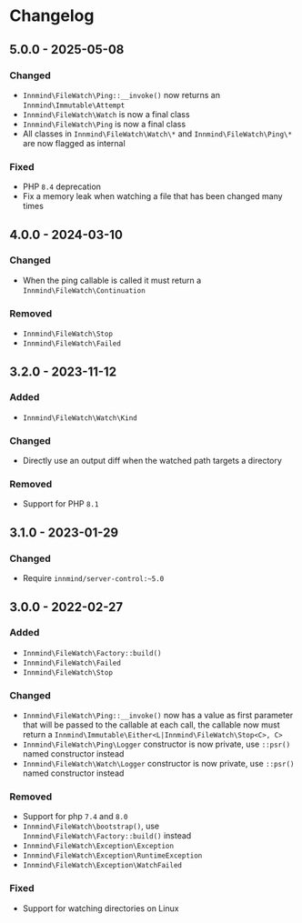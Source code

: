 # Changelog

## 5.0.0 - 2025-05-08

### Changed

- `Innmind\FileWatch\Ping::__invoke()` now returns an `Innmind\Immutable\Attempt`
- `Innmind\FileWatch\Watch` is now a final class
- `Innmind\FileWatch\Ping` is now a final class
- All classes in `Innmind\FileWatch\Watch\*` and `Innmind\FileWatch\Ping\*` are now flagged as internal

### Fixed

- PHP `8.4` deprecation
- Fix a memory leak when watching a file that has been changed many times

## 4.0.0 - 2024-03-10

### Changed

- When the ping callable is called it must return a `Innmind\FileWatch\Continuation`

### Removed

- `Innmind\FileWatch\Stop`
- `Innmind\FileWatch\Failed`

## 3.2.0 - 2023-11-12

### Added

- `Innmind\FileWatch\Watch\Kind`

### Changed

- Directly use an output diff when the watched path targets a directory

### Removed

- Support for PHP `8.1`

## 3.1.0 - 2023-01-29

### Changed

- Require `innmind/server-control:~5.0`

## 3.0.0 - 2022-02-27

### Added

- `Innmind\FileWatch\Factory::build()`
- `Innmind\FileWatch\Failed`
- `Innmind\FileWatch\Stop`

### Changed

- `Innmind\FileWatch\Ping::__invoke()` now has a value as first parameter that will be passed to the callable at each call, the callable now must return a `Innmind\Immutable\Either<L|Innmind\FileWatch\Stop<C>, C>`
- `Innmind\FileWatch\Ping\Logger` constructor is now private, use `::psr()` named constructor instead
- `Innmind\FileWatch\Watch\Logger` constructor is now private, use `::psr()` named constructor instead

### Removed

- Support for php `7.4` and `8.0`
- `Innmind\FileWatch\bootstrap()`, use `Innmind\FileWatch\Factory::build()` instead
- `Innmind\FileWatch\Exception\Exception`
- `Innmind\FileWatch\Exception\RuntimeException`
- `Innmind\FileWatch\Exception\WatchFailed`

### Fixed

- Support for watching directories on Linux

